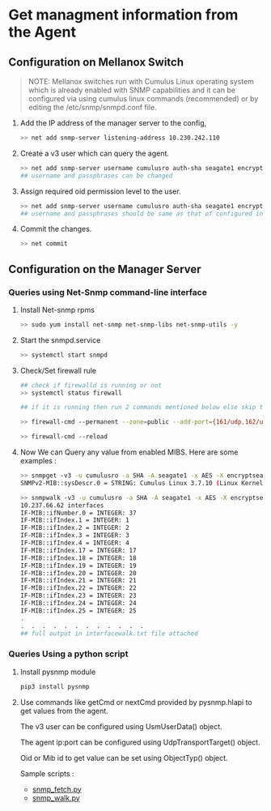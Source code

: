 # Get managment information from the Agent

## Configuration on Mellanox Switch

>NOTE: Mellanox switches run with Cumulus Linux operating system which is already enabled with SNMP capabilities and it can be configured via using cumulus linux commands (recommended) or by editing the /etc/snmp/snmpd.conf file.

1. Add the IP address of the manager server to the config,
   ```bash
   >> net add snmp-server listening-address 10.230.242.110
   ```
1. Create a v3 user which can query the agent.
   ```bash
   >> net add snmp-server username cumulusro auth-sha seagate1 encrypt-aes encryptseagate1
   ## username and passphrases can be changed
   ```
1. Assign required oid permission level to the user.
   ```bash
   >> net add snmp-server username cumulusro auth-sha seagate1 encrypt-aes encryptseagate1 oid .1
   ## username and passphrases should be same as that of configured in previous command
   ```
4. Commit the changes.
   ```bash
   >> net commit
   ```

## Configuration on the Manager Server
### Queries using Net-Snmp command-line interface
1. Install Net-snmp rpms
   ```bash
   >> sudo yum install net-snmp net-snmp-libs net-snmp-utils -y
   ```
1. Start the snmpd.service
   ```bash
   >> systemctl start snmpd
   ```
1. Check/Set firewall rule
   ```bash
   ## check if firewalld is running or not
   >> systemctl status firewall

   ## if it is running then run 2 commands mentioned below else skip these commands

   >> firewall-cmd --permanent --zone=public --add-port={161/udp,162/udp}

   >> firewall-cmd --reload
   ```
1. Now We can Query any value from enabled MIBS.
   Here are some examples :
   ```bash
   >> snmpget -v3 -u cumulusro -a SHA -A seagate1 -x AES -X encryptseagate1 -l authPriv 10.237.66.62 sysDescr.0
   SNMPv2-MIB::sysDescr.0 = STRING: Cumulus Linux 3.7.10 (Linux Kernel 4.1.33-1+cl3u24)

   >> snmpwalk -v3 -u cumulusro -a SHA -A seagate1 -x AES -X encryptseagate1 -l authPriv
   10.237.66.62 interfaces
   IF-MIB::ifNumber.0 = INTEGER: 37
   IF-MIB::ifIndex.1 = INTEGER: 1
   IF-MIB::ifIndex.2 = INTEGER: 2
   IF-MIB::ifIndex.3 = INTEGER: 3
   IF-MIB::ifIndex.4 = INTEGER: 4
   IF-MIB::ifIndex.17 = INTEGER: 17
   IF-MIB::ifIndex.18 = INTEGER: 18
   IF-MIB::ifIndex.19 = INTEGER: 19
   IF-MIB::ifIndex.20 = INTEGER: 20
   IF-MIB::ifIndex.21 = INTEGER: 21
   IF-MIB::ifIndex.22 = INTEGER: 22
   IF-MIB::ifIndex.23 = INTEGER: 23
   IF-MIB::ifIndex.24 = INTEGER: 24
   IF-MIB::ifIndex.25 = INTEGER: 25
   .
   .  .  .  .  .  .  .  .  .  .  .  .
   ## full output in interfacewalk.txt file attached
   ```
### Queries Using a python script
1. Install pysnmp module
   ```bash
   pip3 install pysnmp
   ```
1. Use commands like getCmd or nextCmd provided by pysnmp.hlapi to get values from the agent.

   The v3 user can be configured using UsmUserData() object.

   The agent ip:port can be configured using UdpTransportTarget() object.

   Oid or Mib id to get value can be set using ObjectTyp() object.

   Sample scripts :
   * [snmp_fetch.py](../src/snmp_fetch.py)
   * [snmp_walk.py](../src/snmp_walk.py)

